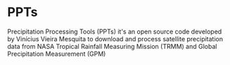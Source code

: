 # PPTs
Precipitation Processing Tools (PPTs) it's an open source code developed by Vinícius Vieira Mesquita to download and process satellite precipitation data from NASA Tropical Rainfall Measuring Mission (TRMM) and Global Precipitation Measurement (GPM)
